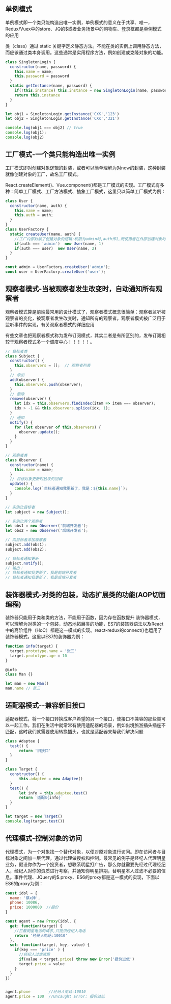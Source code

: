 ## 单例模式

单例模式即一个类只能构造出唯一实例，单例模式的意义在于共享、唯一，Redux/Vuex中的store、JQ的$或者业务场景中的购物车、登录框都是单例模式的应用

类（class）通过 static 关键字定义静态方法。不能在类的实例上调用静态方法，而应该通过类本身调用。这些通常是实用程序方法，例如创建或克隆对象的功能。

```javascript
class SingletonLogin {
  constructor(name, password) {
    this.name = name;
    this.password = password
  }
  static getInstance(name, password) {
    if(!this.instance) this.instance = new SingletonLogin(name, password)
    return this.instance
  }
}

let obj1 = SingletonLogin.getInstance('CXK','123')
let obj2 = SingletonLogin.getInstance('CXK','321')

console.log(obj1 === obj2) // true
console.log(obj1); 
console.log(obj2)
```

## 工厂模式-一个类只能构造出唯一实例
工厂模式即对创建对象逻辑的封装，或者可以简单理解为对new的封装，这种封装就像创建对象的工厂，故名工厂模式。

React.createElement()、Vue.component()都是工厂模式的实现。工厂模式有多种：简单工厂模式、工厂方法模式、抽象工厂模式，这里只以简单工厂模式为例：
```javascript
class User {
  constructor(name, auth) {
    this.name = name;
    this.auth = auth;
  }
}
class UserFactory {
  static createUser(name, auth) {
    //工厂内部封装了创建对象的逻辑:权限为admin时,auth传1,而使用者在外部创建对象时,不需要知道admin对应哪个字段
    if(auth === 'admin')  new User(name, 1)
    if(auth === user)  new User(name, 2)
  }
}

const admin = UserFactory.createUser('admin');
const user = UserFactory.createUser('user');
```

## 观察者模式-当被观察者发生改变时，自动通知所有观察者
观察者模式算是前端最常用的设计模式了，观察者模式概念很简单：观察者监听被观察者的变化，被观察者发生改变时，通知所有的观察者。观察者模式被广泛用于监听事件的实现，有关观察者模式的详细应用

有些文章也把观察者模式称为发布订阅模式，其实二者是有所区别的，发布订阅相较于观察者模式多一个调度中心！！！！！。
```javascript
// 目标者类
class Subject {
  constructor() {
    this.observers = [];  // 观察者列表
  }
  // 添加
  add(observer) {
    this.observers.push(observer);
  }
  // 删除
  remove(observer) {
    let idx = this.observers.findIndex(item => item === observer);
    idx > -1 && this.observers.splice(idx, 1);
  }
  // 通知
  notify() {
    for (let observer of this.observers) {
      observer.update();
    }
  }
}

// 观察者类
class Observer {
  constructor(name) {
    this.name = name;
  }
  // 目标对象更新时触发的回调
  update() {
    console.log(`目标者通知我更新了，我是：${this.name}`);
  }
}

// 实例化目标者
let subject = new Subject();

// 实例化两个观察者
let obs1 = new Observer('前端开发者');
let obs2 = new Observer('后端开发者');

// 向目标者添加观察者
subject.add(obs1);
subject.add(obs2);

// 目标者通知更新
subject.notify();  
// 输出：
// 目标者通知我更新了，我是前端开发者
// 目标者通知我更新了，我是后端开发者

```

## 装饰器模式-对类的包装，动态扩展类的功能(AOP切面编程)
装饰器只能用于类和类的方法，不能用于函数，因为存在函数提升
装饰器模式，可以理解为对类的一个包装，动态地拓展类的功能，ES7的装饰器语法以及React中的高阶组件（HoC）都是这一模式的实现。react-redux的connect()也运用了装饰器模式，这里以ES7的装饰器为例：
```javascript
function info(target) {
  target.prototype.name = '张三'
  target.prototype.age = 10
}

@info
class Man {}

let man = new Man()
man.name // 张三
```

## 适配器模式--兼容新旧接口
适配器模式，将一个接口转换成客户希望的另一个接口，使接口不兼容的那些类可以一起工作。我们在生活中就常常有使用适配器的场景，例如出境旅游插头插座不匹配，这时我们就需要使用转换插头，也就是适配器来帮我们解决问题

```javascript
class Adaptee {
  test() {
      return '旧接口'
  }
}

class Target {
  constructor() {
      this.adaptee = new Adaptee()
  }
  test() {
      let info = this.adaptee.test()
      return `适配${info}`
  }
}

let target = new Target()
console.log(target.test())
```

## 代理模式-控制对象的访问
代理模式，为一个对象找一个替代对象，以便对原对象进行访问。即在访问者与目标对象之间加一层代理，通过代理做授权和控制。最常见的例子是经纪人代理明星业务，假设你作为一个投资者，想联系明星打广告，那么你就需要先经过代理经纪人，经纪人对你的资质进行考察，并通知你明星排期，替明星本人过滤不必要的信息。事件代理、JQuery的$.proxy、ES6的proxy都是这一模式的实现，下面以ES6的proxy为例：
```javascript
const idol = {
  name: '蔡x抻',
  phone: 10086,
  price: 1000000  //报价
}

const agent = new Proxy(idol, {
  get: function(target) {
    //拦截明星电话的请求,只提供经纪人电话
    return '经纪人电话:10010'
  },
  set: function(target, key, value) {
    if(key === 'price' ) {
      //经纪人过滤资质
      if(value < target.price) throw new Error('报价过低')
      target.price = value
    }
  }
})


agent.phone        //经纪人电话:10010
agent.price = 100  //Uncaught Error: 报价过低
```